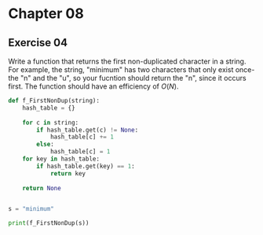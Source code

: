 # Chapter 08

## Exercise 04

Write a function that returns the first non-duplicated character in a string. For example, the string, "minimum" has two characters that only exist once-the "n" and the "u", so your fucntion should return the "n", since it occurs first. The function should have an efficiency of $O(N)$.

```python
def f_FirstNonDup(string):
    hash_table = {}
    
    for c in string:
        if hash_table.get(c) != None:
            hash_table[c] += 1
        else:
            hash_table[c] = 1
    for key in hash_table:
        if hash_table.get(key) == 1:
            return key
    
    return None


s = "minimum"

print(f_FirstNonDup(s))
```

